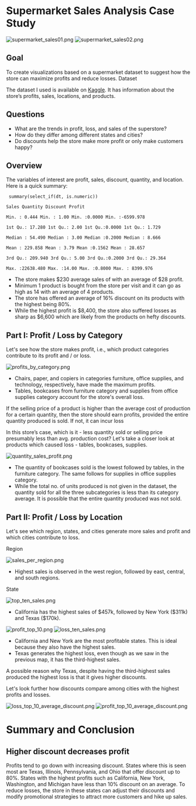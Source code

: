 # Supermarket Sales Analysis Case Study

![supermarket_sales01.png](assets/images/supermarket_sales01.png)
![supermarket_sales02.png](assets/images/supermarket_sales02.png)

## Goal

To create visualizations based on a supermarket dataset to suggest how the store can maximize profits and reduce losses.
Dataset 

The dataset I used is available on <a href="https://www.kaggle.com/datasets/bravehart101/sample-supermarket-dataset">Kaggle</a>. It has information about the store’s profits, sales, locations, and products. 

## Questions

<ul>
    <li>What are the trends in profit, loss, and sales of the superstore?</li>
    <li>How do they differ among different states and cities?</li>
    <li>Do discounts help the store make more profit or only make customers happy?</li>
</ul>

## Overview

The variables of interest are profit, sales, discount, quantity, and location. Here is a quick summary:

<code> summary(select_if(dt, is.numeric))   
Sales                Quantity        Discount           Profit           
Min.   :    0.444    Min.   : 1.00    Min.   :0.0000    Min.   :-6599.978    
1st Qu.:   17.280    1st Qu.: 2.00    1st Qu.:0.0000    1st Qu.:    1.729    
Median :   54.490    Median : 3.00    Median :0.2000    Median :    8.666    
Mean   :  229.858    Mean   : 3.79    Mean   :0.1562    Mean   :   28.657    
3rd Qu.:  209.940    3rd Qu.: 5.00    3rd Qu.:0.2000    3rd Qu.:   29.364    
Max.   :22638.480    Max.   :14.00    Max.   :0.8000    Max.   : 8399.976 </code>

<ul>
  <li> The store makes $230 average sales of  with an average of $28 profit. </li>
  <li> Minimum 1 product is bought from the store per visit and it can go as high as 14 with an average of 4 products. </li>
  <li> The store has offered an average of 16% discount on its products with the highest being 80%. </li>
  <li> While the highest profit is $8,400, the store also suffered losses as sharp as $6,600 which are likely from the products on hefty discounts. </li>
</ul>

## Part I: Profit / Loss by Category

Let's see how the store makes profit, i.e., which product categories contribute to its profit and / or loss.

![profits_by_category.png](assets/images/profits_by_category.png)


 <ul>
  <li> Chairs, paper, and copiers in categories furniture, office supplies, and technology, respectively, have made the maximum profits. </li>
  <li> Tables, bookcases from furniture category and supplies from office supplies category account for the store's overall loss. </li>
 </ul> 

If the selling price of a product is higher than the average cost of production for a certain quantity, then the store should earn profits, provided the entire quantity produced is sold. If not, it can incur loss

In this store’s case, which is it - less quantity sold or selling price presumably less than avg. production cost? Let's take a closer look at products which caused loss - tables, bookcases, supplies.

![quantity_sales_profit.png](assets/images/quantity_sales_profit.png)

 <ul>
  <li> The quantity of bookcases sold is the lowest followed by tables, in the furniture category. The same follows for supplies in office supplies category. </li>
  <li> While the total no. of units produced is not given in the dataset, the quantity sold for all the three subcategories is less than its category average. It is possible that the entire quantity produced was not sold. </li>
 </ul>

## Part II: Profit / Loss by Location

Let's see which region, states, and cities generate more sales and profit and which cities contribute to loss. 

Region

![sales_per_region.png](assets/images/sales_per_region.png)

<ul>
  <li> Highest sales is observed in the west region, followed by east, central, and south regions. </li>
</ul>  

State

![top_ten_sales.png](assets/images/top_ten_sales.png)

<ul>
  <li> California has the highest sales of $457k, followed by New York ($311k) and Texas ($170k). </li>
</ul>

![profit_top_10.png](assets/images/profit_top_10.png)
![loss_ten_sales.png](assets/images/loss_top_10.png)
<ul>
  <li> California and New York are the most profitable states. This is ideal because they also have the highest sales. </li>
  <li> Texas generates the highest loss, even though as we saw in the previous map, it has the third-highest sales. </li>
</ul>

A possible reason why Texas, despite having the third-highest sales produced the highest loss is that it gives higher discounts.

Let's look further how discounts compare among cities with the highest profits and losses.

![loss_top_10_average_discount.png](assets/images/loss_top_10_average_discount.png)
![profit_top_10_average_discount.png](assets/images/profit_top_10_average_discount.png)

# Summary and Conclusion

## Higher discount decreases profit

Profits tend to go down with increasing discount. States where this is seen most are Texas, Illinois, Pennsylvania, and Ohio that offer discount up to 80%.  States with the highest profits such as California, New York, Washington, and Michigan have less than 10% discount on an average. To reduce losses, the store in these states can adjust their discounts and modify promotional strategies to attract more customers and hike up sales.
